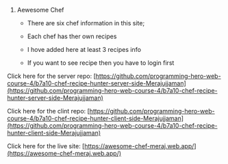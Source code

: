 1. Aewesome Chef  

    -   There are six chef information in this site;

    -   Each chef has ther own recipes

    -   I hove added here at least 3 recipes info

    -   If you want to see recipe then you have to login first

Click here for the server repo: [https://github.com/programming-hero-web-course-4/b7a10-chef-recipe-hunter-server-side-Merajujjaman](https://github.com/programming-hero-web-course-4/b7a10-chef-recipe-hunter-server-side-Merajujjaman)

Click here for the clint repo: [https://github.com/programming-hero-web-course-4/b7a10-chef-recipe-hunter-client-side-Merajujjaman](https://github.com/programming-hero-web-course-4/b7a10-chef-recipe-hunter-client-side-Merajujjaman)

Click here for the live site: [https://awesome-chef-meraj.web.app/](https://awesome-chef-meraj.web.app/)